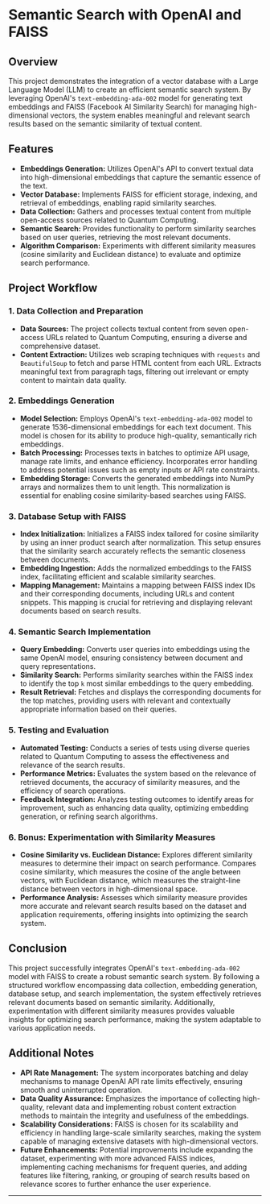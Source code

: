 # Semantic Search with OpenAI and FAISS

## **Overview**

This project demonstrates the integration of a vector database with a Large Language Model (LLM) to create an efficient semantic search system. By leveraging OpenAI's `text-embedding-ada-002` model for generating text embeddings and FAISS (Facebook AI Similarity Search) for managing high-dimensional vectors, the system enables meaningful and relevant search results based on the semantic similarity of textual content.

## **Features**

- **Embeddings Generation:** Utilizes OpenAI's API to convert textual data into high-dimensional embeddings that capture the semantic essence of the text.
- **Vector Database:** Implements FAISS for efficient storage, indexing, and retrieval of embeddings, enabling rapid similarity searches.
- **Data Collection:** Gathers and processes textual content from multiple open-access sources related to Quantum Computing.
- **Semantic Search:** Provides functionality to perform similarity searches based on user queries, retrieving the most relevant documents.
- **Algorithm Comparison:** Experiments with different similarity measures (cosine similarity and Euclidean distance) to evaluate and optimize search performance.

## **Project Workflow**

### **1. Data Collection and Preparation**

- **Data Sources:** The project collects textual content from seven open-access URLs related to Quantum Computing, ensuring a diverse and comprehensive dataset.
- **Content Extraction:** Utilizes web scraping techniques with `requests` and `BeautifulSoup` to fetch and parse HTML content from each URL. Extracts meaningful text from paragraph tags, filtering out irrelevant or empty content to maintain data quality.

### **2. Embeddings Generation**

- **Model Selection:** Employs OpenAI's `text-embedding-ada-002` model to generate 1536-dimensional embeddings for each text document. This model is chosen for its ability to produce high-quality, semantically rich embeddings.
- **Batch Processing:** Processes texts in batches to optimize API usage, manage rate limits, and enhance efficiency. Incorporates error handling to address potential issues such as empty inputs or API rate constraints.
- **Embedding Storage:** Converts the generated embeddings into NumPy arrays and normalizes them to unit length. This normalization is essential for enabling cosine similarity-based searches using FAISS.

### **3. Database Setup with FAISS**

- **Index Initialization:** Initializes a FAISS index tailored for cosine similarity by using an inner product search after normalization. This setup ensures that the similarity search accurately reflects the semantic closeness between documents.
- **Embedding Ingestion:** Adds the normalized embeddings to the FAISS index, facilitating efficient and scalable similarity searches.
- **Mapping Management:** Maintains a mapping between FAISS index IDs and their corresponding documents, including URLs and content snippets. This mapping is crucial for retrieving and displaying relevant documents based on search results.

### **4. Semantic Search Implementation**

- **Query Embedding:** Converts user queries into embeddings using the same OpenAI model, ensuring consistency between document and query representations.
- **Similarity Search:** Performs similarity searches within the FAISS index to identify the top `k` most similar embeddings to the query embedding.
- **Result Retrieval:** Fetches and displays the corresponding documents for the top matches, providing users with relevant and contextually appropriate information based on their queries.

### **5. Testing and Evaluation**

- **Automated Testing:** Conducts a series of tests using diverse queries related to Quantum Computing to assess the effectiveness and relevance of the search results.
- **Performance Metrics:** Evaluates the system based on the relevance of retrieved documents, the accuracy of similarity measures, and the efficiency of search operations.
- **Feedback Integration:** Analyzes testing outcomes to identify areas for improvement, such as enhancing data quality, optimizing embedding generation, or refining search algorithms.

### **6. Bonus: Experimentation with Similarity Measures**

- **Cosine Similarity vs. Euclidean Distance:** Explores different similarity measures to determine their impact on search performance. Compares cosine similarity, which measures the cosine of the angle between vectors, with Euclidean distance, which measures the straight-line distance between vectors in high-dimensional space.
- **Performance Analysis:** Assesses which similarity measure provides more accurate and relevant search results based on the dataset and application requirements, offering insights into optimizing the search system.

## **Conclusion**

This project successfully integrates OpenAI's `text-embedding-ada-002` model with FAISS to create a robust semantic search system. By following a structured workflow encompassing data collection, embedding generation, database setup, and search implementation, the system effectively retrieves relevant documents based on semantic similarity. Additionally, experimentation with different similarity measures provides valuable insights for optimizing search performance, making the system adaptable to various application needs.

## **Additional Notes**

- **API Rate Management:** The system incorporates batching and delay mechanisms to manage OpenAI API rate limits effectively, ensuring smooth and uninterrupted operation.
- **Data Quality Assurance:** Emphasizes the importance of collecting high-quality, relevant data and implementing robust content extraction methods to maintain the integrity and usefulness of the embeddings.
- **Scalability Considerations:** FAISS is chosen for its scalability and efficiency in handling large-scale similarity searches, making the system capable of managing extensive datasets with high-dimensional vectors.
- **Future Enhancements:** Potential improvements include expanding the dataset, experimenting with more advanced FAISS indices, implementing caching mechanisms for frequent queries, and adding features like filtering, ranking, or grouping of search results based on relevance scores to further enhance the user experience.

---

